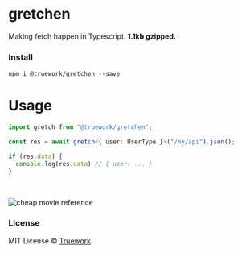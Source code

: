 # gretchen

Making fetch happen in Typescript. **1.1kb gzipped.**

### Install

```
npm i @truework/gretchen --save
```

# Usage

```typescript
import gretch from "@truework/gretchen";

const res = await gretch<{ user: UserType }>("/my/api").json();

if (res.data) {
  console.log(res.data) // { user: ... }
}
```

<br />

![cheap movie reference](https://user-images.githubusercontent.com/4732330/72651850-65698a00-394a-11ea-93ae-933aa5e44c47.png)

### License

MIT License © [Truework](https://truework.com)
